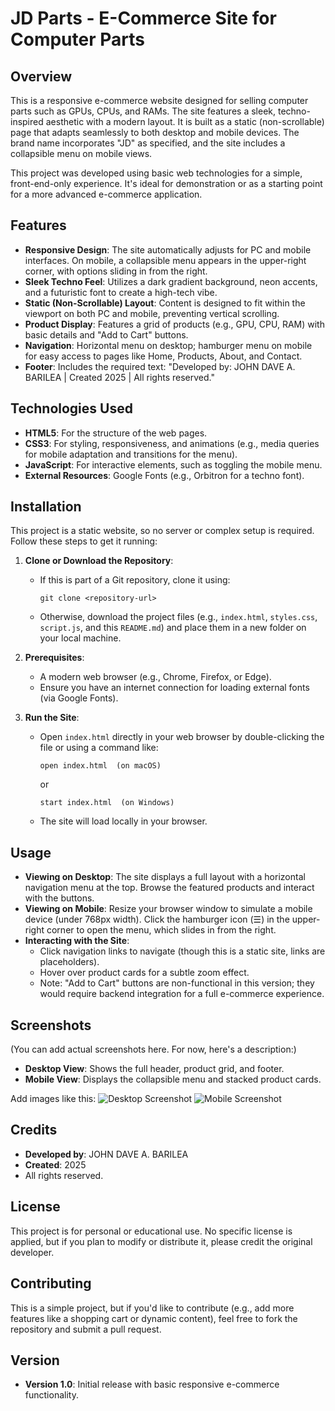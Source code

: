 # JD Parts - E-Commerce Site for Computer Parts

## Overview
This is a responsive e-commerce website designed for selling computer parts such as GPUs, CPUs, and RAMs. The site features a sleek, techno-inspired aesthetic with a modern layout. It is built as a static (non-scrollable) page that adapts seamlessly to both desktop and mobile devices. The brand name incorporates "JD" as specified, and the site includes a collapsible menu on mobile views.

This project was developed using basic web technologies for a simple, front-end-only experience. It's ideal for demonstration or as a starting point for a more advanced e-commerce application.

## Features
- **Responsive Design**: The site automatically adjusts for PC and mobile interfaces. On mobile, a collapsible menu appears in the upper-right corner, with options sliding in from the right.
- **Sleek Techno Feel**: Utilizes a dark gradient background, neon accents, and a futuristic font to create a high-tech vibe.
- **Static (Non-Scrollable) Layout**: Content is designed to fit within the viewport on both PC and mobile, preventing vertical scrolling.
- **Product Display**: Features a grid of products (e.g., GPU, CPU, RAM) with basic details and "Add to Cart" buttons.
- **Navigation**: Horizontal menu on desktop; hamburger menu on mobile for easy access to pages like Home, Products, About, and Contact.
- **Footer**: Includes the required text: "Developed by: JOHN DAVE A. BARILEA | Created 2025 | All rights reserved."

## Technologies Used
- **HTML5**: For the structure of the web pages.
- **CSS3**: For styling, responsiveness, and animations (e.g., media queries for mobile adaptation and transitions for the menu).
- **JavaScript**: For interactive elements, such as toggling the mobile menu.
- **External Resources**: Google Fonts (e.g., Orbitron for a techno font).

## Installation
This project is a static website, so no server or complex setup is required. Follow these steps to get it running:

1. **Clone or Download the Repository**:
   - If this is part of a Git repository, clone it using:
     ```
     git clone <repository-url>
     ```
   - Otherwise, download the project files (e.g., `index.html`, `styles.css`, `script.js`, and this `README.md`) and place them in a new folder on your local machine.

2. **Prerequisites**:
   - A modern web browser (e.g., Chrome, Firefox, or Edge).
   - Ensure you have an internet connection for loading external fonts (via Google Fonts).

3. **Run the Site**:
   - Open `index.html` directly in your web browser by double-clicking the file or using a command like:
     ```
     open index.html  (on macOS)
     ```
     or
     ```
     start index.html  (on Windows)
     ```
   - The site will load locally in your browser.

## Usage
- **Viewing on Desktop**: The site displays a full layout with a horizontal navigation menu at the top. Browse the featured products and interact with the buttons.
- **Viewing on Mobile**: Resize your browser window to simulate a mobile device (under 768px width). Click the hamburger icon (☰) in the upper-right corner to open the menu, which slides in from the right.
- **Interacting with the Site**: 
  - Click navigation links to navigate (though this is a static site, links are placeholders).
  - Hover over product cards for a subtle zoom effect.
  - Note: "Add to Cart" buttons are non-functional in this version; they would require backend integration for a full e-commerce experience.

## Screenshots
(You can add actual screenshots here. For now, here's a description:)
- **Desktop View**: Shows the full header, product grid, and footer.
- **Mobile View**: Displays the collapsible menu and stacked product cards.

Add images like this:
![Desktop Screenshot](path/to/desktop-screenshot.png)
![Mobile Screenshot](path/to/mobile-screenshot.png)

## Credits
- **Developed by**: JOHN DAVE A. BARILEA
- **Created**: 2025
- All rights reserved.

## License
This project is for personal or educational use. No specific license is applied, but if you plan to modify or distribute it, please credit the original developer.

## Contributing
This is a simple project, but if you'd like to contribute (e.g., add more features like a shopping cart or dynamic content), feel free to fork the repository and submit a pull request.

## Version
- **Version 1.0**: Initial release with basic responsive e-commerce functionality.
